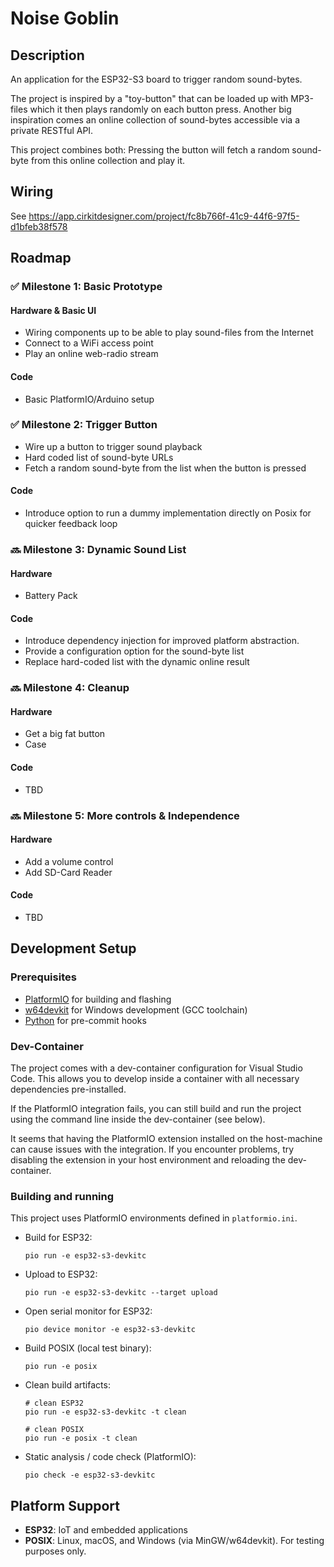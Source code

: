 # Noise Goblin

## Description

An application for the ESP32-S3 board to trigger random sound-bytes.

The project is inspired by a "toy-button" that can be loaded up with MP3-files
which it then plays randomly on each button press. Another big inspiration comes
an online collection of sound-bytes accessible via a private RESTful API.

This project combines both: Pressing the button will fetch a random sound-byte
from this online collection and play it.

## Wiring

See https://app.cirkitdesigner.com/project/fc8b766f-41c9-44f6-97f5-d1bfeb38f578

## Roadmap

### ✅ Milestone 1: Basic Prototype

#### Hardware & Basic UI

- Wiring components up to be able to play sound-files from the Internet
- Connect to a WiFi access point
- Play an online web-radio stream

#### Code

- Basic PlatformIO/Arduino setup

### ✅ Milestone 2: Trigger Button

- Wire up a button to trigger sound playback
- Hard coded list of sound-byte URLs
- Fetch a random sound-byte from the list when the button is pressed

#### Code

- Introduce option to run a dummy implementation directly on Posix for quicker
  feedback loop

### 🔜 Milestone 3: Dynamic Sound List

#### Hardware

- Battery Pack

#### Code

- Introduce dependency injection for improved platform abstraction.
- Provide a configuration option for the sound-byte list
- Replace hard-coded list with the dynamic online result

### 🔜 Milestone 4: Cleanup

#### Hardware

- Get a big fat button
- Case

#### Code

- TBD

### 🔜 Milestone 5: More controls & Independence

#### Hardware

- Add a volume control
- Add SD-Card Reader

#### Code

- TBD


## Development Setup

### Prerequisites

- [PlatformIO](https://platformio.org/) for building and flashing
- [w64devkit](https://github.com/skeeto/w64devkit) for Windows development (GCC
  toolchain)
- [Python](https://python.org/) for pre-commit hooks

### Dev-Container

The project comes with a dev-container configuration for Visual Studio Code.
This allows you to develop inside a container with all necessary dependencies
pre-installed.

If the PlatformIO integration fails, you can still build and run the project
using the command line inside the dev-container (see below).

It seems that having the PlatformIO extension installed on the host-machine can
cause issues with the integration. If you encounter problems, try disabling the
extension in your host environment and reloading the dev-container.

### Building and running

This project uses PlatformIO environments defined in `platformio.ini`.

- Build for ESP32:

  ```
  pio run -e esp32-s3-devkitc
  ```

- Upload to ESP32:

  ```
  pio run -e esp32-s3-devkitc --target upload
  ```

- Open serial monitor for ESP32:

  ```
  pio device monitor -e esp32-s3-devkitc
  ```

- Build POSIX (local test binary):

  ```
  pio run -e posix
  ```

- Clean build artifacts:

  ```
  # clean ESP32
  pio run -e esp32-s3-devkitc -t clean

  # clean POSIX
  pio run -e posix -t clean
  ```

- Static analysis / code check (PlatformIO):

  ```
  pio check -e esp32-s3-devkitc
  ```

## Platform Support

- **ESP32**: IoT and embedded applications
- **POSIX**: Linux, macOS, and Windows (via MinGW/w64devkit). For testing
  purposes only.
